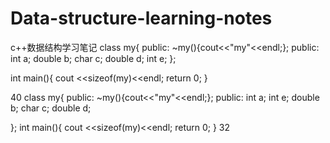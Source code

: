 # Data-structure-learning-notes
c++数据结构学习笔记
class my{
public:
	   ~my(){cout<<"my"<<endl;};
public:
	int a;
	double b;
	char c;
	double d;
	int e;
};

int main(){
	cout <<sizeof(my)<<endl;
	return 0;
}

40
class my{
public:
	   ~my(){cout<<"my"<<endl;};
public:
	int a;
	int e;
	double b;
	char c;
	double d;

};
int main(){
	cout <<sizeof(my)<<endl;
	return 0;
}
32
